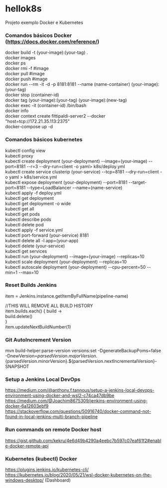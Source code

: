 # hellok8s
Projeto exemplo Docker e Kubernetes

### Comandos básicos Docker (https://docs.docker.com/reference/)
docker build -t (your-image):(your-tag) .  
docker images  
docker ps  
docker rmi -f #image  
docker pull #image  
docker push #image  
docker run --rm -it -d -p 8181:8181 --name (name-container) (your-image):(your-tag)  
docker stop (container-id)  
docker tag (your-image):(your-tag) (your-image):(new-tag)  
docker exec -it (container-id) /bin/bash  
docker info  
docker context create fittipaldi-server2 --docker "host=tcp://172.21.35.113:2375"  
docker-compose up -d  

### Comandos básicos kubernetes
kubectl config view  
kubectl proxy  
kubectl create deployment (your-deployment) --image=(your-image) --port=8181 --r=3 --dry-run=client -o yaml> k8s/deploy.yml  
kubectl create service clusterip (your-service) --tcp=8181 --dry-run=client -o yaml > k8s/service.yml  
kubectl expose deployment (your-deployment) --port=8181 --target-port=8181 --type=LoadBalancer --name=(name-service)  
kubectl apply -f deploy.yml  
kubectl get deployment  
kubectl get deployment -o wide  
kubectl get all  
kubectl get pods  
kubectl describe pods  
kubectl delete pod  
kubectl apply -f service.yml  
kubectl port-forward (your-service) 8181  
kubectl delete all -l app=(your-app)  
kubectl delete (your-service)  
kubectl get services  
kubectl run (your-deployment) --image=(your-image) --replicas=10  
kubectl scale deployment (your-deployment) --replicas=10  
kubectl autoscale deployment (your-deployment) --cpu-percent=50 --min=1 --max=10  

### Reset Builds Jenkins

item = Jenkins.instance.getItemByFullName(pipeline-name)  

//THIS WILL REMOVE ALL BUILD HISTORY  
item.builds.each() { build ->  
  build.delete()  
}  
item.updateNextBuildNumber(1)  

### Git AutoIncrement Version

mvn build-helper:parse-version versions:set -DgenerateBackupPoms=false -DnewVersion=${parsedVersion.majorVersion}.${parsedVersion.minorVersion}.${parsedVersion.nextIncrementalVersion}-SNAPSHOT  

### Setup a Jenkins Local DevOps
https://medium.com/@anthony.f.tannous/setup-a-jenkins-local-devops-environment-using-docker-and-wsl2-c74ca47db9be  
https://medium.com/@Joachim8675309/jenkins-environment-using-docker-6a12603ebf9   
https://stackoverflow.com/questions/50916740/docker-command-not-found-in-local-jenkins-multi-branch-pipeline  

### Run commands on remote Docker host
https://gist.github.com/kekru/4e6d49b4290a4eebc7b597c07eaf61f2#enable-docker-remote-api 

### Kubernetes (kubectl) Docker
https://plugins.jenkins.io/kubernetes-cli/   
https://kubernetes.io/blog/2020/05/21/wsl-docker-kubernetes-on-the-windows-desktop/ (Dashboard)  
